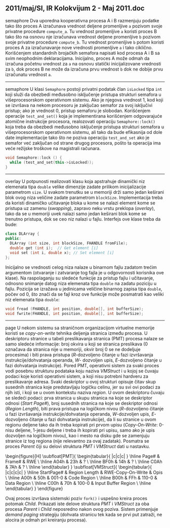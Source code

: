 2011/maj/SI, IR Kolokvijum 2 - Maj 2011.doc
--------------------------------------------------------------------------------
semaphore
Dva uporedna kooperativna procesa A i B razmenjuju podatke tako što proces A izračunava
vrednost deljene promenljive `a` pozivom svoje privatne procedure `compute_a`. Tu vrednost
promenljive `a` koristi proces B tako što na osnovu nje izračunava vrednost deljene
promenljive `b` pozivom svoje privatne procedure `compute_b`. Tu vrednost promenljive `b`
potom koristi proces A za izračunavanje nove vrednosti promenljive `a` i tako ciklično.
Korišćenjem standardnih brojačkih semafora napisati kod procesa A i B sa svim neophodnim
deklaracijama. Inicijalno, proces A može odmah da izračuna početnu vrednost za `a` na osnovu
statički inicijalizovane vrednosti za `b`, dok proces B ne može da izračuna prvu vrednost `b` dok
ne dobije prvu izračunatu vrednost `a`.

--------------------------------------------------------------------------------
semaphore
U klasi `Semaphore` postoji privatni podatak član `isLocked` tipa `int` koji služi da obezbedi
međusobno isključenje pristupa strukturi semafora u višeprocesorskom operativnom sistemu.
Ako je njegova vrednost 1, kod koji se izvršava na nekom procesoru je zaključao semafor za
svoj isključivi pristup; ako je vrednost 0, pristup semaforu je slobodan. Korišćenjem operacije
`test_and_set()` koja je implementirana korišćenjem odgovarajuće atomične instrukcije
procesora, realozovati operaciju `Semaphore::lock()` koja treba da obezbedi međusobno
isključenje pristupa strukturi semafora u višeprocesorskom operativnom sistemu, ali tako da
bude efikasnija od dole date implementacije tako što ne poziva operaciju `test_and_set` ako
je semafor već zaključan od strane drugog procesora, pošto ta operacija ima veće režijske
troškove na magistrali računara.
```cpp
void Semaphore::lock () {
  while (test_and_set(this->isLocked));
}
```

--------------------------------------------------------------------------------
overlay
U potpunosti realizovati klasu koja apstrahuje dinamički niz elemenata tipa `double` velike
dimenzije zadate prilikom inicijalizacije parametrom `size`. U svakom trenutku se u memoriji
drži samo jedan keširani blok ovog niza veličine zadate parametrom `blockSize`.
Implementacija treba da koristi dinamičko učitavanje bloka u kome se nalazi element kome se
pristupa uz zamenu (*swapping*), zapravo neku vrstu preklopa (*overlay*), tako da se u memoriji
uvek nalazi samo jedan keširani blok kome se trenutno pristupa, dok se ceo niz nalazi u fajlu.
Interfejs ove klase treba da bude:
```cpp
class DLArray {
public:
  DLArray (int size, int blockSize, FHANDLE fromFile);
  double get (int i);  // Get element [i]
  void set (int i, double x); // Set element [i]
};
```
Inicijalno se vrednosti celog niza nalaze u binarnom fajlu zadatom trećim argumentom
(otvaranje i zatvaranje tog fajla je u odgovornosti korisnika ove klase). Na raspolaganju su
sledeće funkcije za pristup fajlu i učitavanje, odnosno snimanje datog niza elemenata tipa
`double` na zadatu poziciju u fajlu. Pozicija se izražava u jedinicama veličine binarnog zapisa
tipa `double`, počev od 0, što znači da se fajl kroz ove funkcije može posmatrati kao veliki niz
elemenata tipa `double`:
```cpp
void fread (FHANDLE, int position, double[], int bufferSize);
void fwrite(FHANDLE, int position, double[], int bufferSize);
```

--------------------------------------------------------------------------------
page
U nekom sistemu sa straničnom organizacijom virtuelne memorije koristi se *copy-on-write*
tehnika deljenja stranica između procesa. U deskriptoru stranice u tabeli preslikavanja stranica
(PMT) procesa nalaze se samo sledeće informacije: broj okvira u koji se stranica preslikava (0
označava da stranica nije u memoriji, okvir broj 0 se ne dodeljuje procesima) i biti prava
pristupa (*R*-dozvoljeno čitanje u fazi izvršavanja instrukcije/dohvatanja operanda, *W*-
dozvoljen upis, *E*-dozvoljeno čitanje u fazi dohvatanja instrukcije). Pored PMT, operativni
sistem za svaki proces vodi posebnu strukturu podataka koju naziva *VMStruct* i u kojoj se
čuvaju podaci koje koristi operativni sistem, a koji nisu potrebni hardveru za preslikavanje
adresa. Svaki deskriptor u ovoj strukturi opisuje čitav skup susednih stranica koje
predstavljaju logičku celinu, jer su svi ovi podaci za njih isti, i koji se u ovom kontekstu
naziva *region*. U ovom deskriptoru čuvaju se sledeći podaci: prva stranica u skupu stranica na
koje se deskriptor odnosi (*Start Page\#*), broj susednih stranica na koje se deskriptor odnosi
(*Region Length*), biti prava pristupa na logičkom nivou (*R*-dozvoljeno čitanje u fazi
izvršavanja instrukcije/dohvatanja operanda, *W*-dozvoljen upis, *E*-dozvoljeno čitanje u fazi
dohvatanja instrukcije), da li su stranice u ovom regionu deljene tako da ih treba kopirati pri
prvom upisu (*Copy-On-Write*: 0-nisu deljene, 1-jesu deljene i treba ih kopirati pri upisu, samo
ako je upis dozvoljen na logičkom nivou), kao i mesto na disku gde se zamenjuju stranice iz
tog regiona (nije relevantno za ovaj zadatak). Posmatra se proces *Parent* čiji su delovi
struktura *PMT* i *VMStruct* dati u nastavku.

\begin{figure}[H]
\subfloat[PMT]{
\begin{tabular}{ |c|c|c| }
\hline
Page\# & Frame\# & RWE \\
\hline
A04h & 23h & ? \\
\hline
BF0h & 14h & ? \\
\hline
C0Ah & 7Ah & ? \\
\hline
\end{tabular}
}
\subfloat[VMStruct]{
\begin{tabular}{ |c|c|c|c| }
\hline
StartPage\# & Region Length & RWE-Copy-On-Write & Opis \\
\hline
A00h & 50h & 001-0 & Code Region \\
\hline
B00h & FFh & 110-0 & Data Region \\
\hline
C00h & 70h & 100-0 & Input Buffer Region \\
\hline
\end{tabular}
}
\end{figure}

Ovaj proces izvršava sistemski poziv `fork()` i uspešno kreira proces potomak *Child*. Prikazati
iste delove struktura *PMT* i *VMStruct* za oba procesa *Parent* i *Child* neposredno nakon ovog
poziva. Sistem primenjuje *demand paging* strategiju (dohvata stranicu tek kada se prvi put
zatraži, ne alocira je odmah pri kreiranju procesa).
